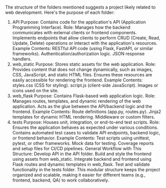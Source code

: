 The structure of the folders mentioned suggests a project likely related to web development. Here's the purpose of each folder:

1. API
Purpose: Contains code for the application's API (Application Programming Interface).
Role:
Manages how the backend communicates with external clients or frontend components.
Implements endpoints that allow clients to perform CRUD (Create, Read, Update, Delete) operations or interact with the application's resources.
Example Contents:
RESTful API code (using Flask, FastAPI, or similar frameworks).
Authentication/authorization logic.
JSON response handlers.
2. web_static
Purpose: Stores static assets for the web application.
Role:
Provides content that does not change dynamically, such as images, CSS, JavaScript, and static HTML files.
Ensures these resources are easily accessible for rendering the frontend.
Example Contents:
styles.css (CSS for styling).
script.js (client-side JavaScript).
Images or icons used on the site.
3. web_flask
Purpose: Contains Flask-based web application logic.
Role:
Manages routes, templates, and dynamic rendering of the web application.
Acts as the glue between the API/backend logic and the frontend.
Example Contents:
Route definitions (app.py, routes.py).
Jinja2 templates for dynamic HTML rendering.
Middleware or custom filters.
4. tests
Purpose: Houses unit, integration, or end-to-end test scripts.
Role:
Ensures the application behaves as expected under various conditions.
Contains automated test cases to validate API endpoints, backend logic, or frontend behavior.
Example Contents:
Test scripts using unittest, pytest, or other frameworks.
Mock data for testing.
Coverage reports and setup files for CI/CD pipelines.
General Workflow with This Structure:
Develop API in the API folder.
Build and style the frontend using assets from web_static.
Integrate backend and frontend using Flask routes and dynamic templates in web_flask.
Test and validate functionality in the tests folder.
This modular structure keeps the project organized and scalable, making it easier for different teams (e.g., frontend, backend, QA) to work collaboratively.



